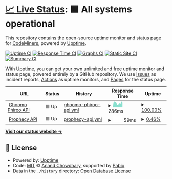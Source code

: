 # [📈 Live Status](https://demo.upptime.js.org): <!--live status--> **🟩 All systems operational**

This repository contains the open-source uptime monitor and status page for [CodeMiners](https://www.codeminer.co), powered by [Upptime](https://github.com/upptime/upptime).

[![Uptime CI](https://github.com/codeminer-co/upptime/workflows/Uptime%20CI/badge.svg)](https://github.com/codeminer-co/upptime/actions?query=workflow%3A%22Uptime+CI%22)
[![Response Time CI](https://github.com/codeminer-co/upptime/workflows/Response%20Time%20CI/badge.svg)](https://github.com/codeminer-co/upptime/actions?query=workflow%3A%22Response+Time+CI%22)
[![Graphs CI](https://github.com/codeminer-co/upptime/workflows/Graphs%20CI/badge.svg)](https://github.com/codeminer-co/upptime/actions?query=workflow%3A%22Graphs+CI%22)
[![Static Site CI](https://github.com/codeminer-co/upptime/workflows/Static%20Site%20CI/badge.svg)](https://github.com/codeminer-co/upptime/actions?query=workflow%3A%22Static+Site+CI%22)
[![Summary CI](https://github.com/codeminer-co/upptime/workflows/Summary%20CI/badge.svg)](https://github.com/codeminer-co/upptime/actions?query=workflow%3A%22Summary+CI%22)

With [Upptime](https://upptime.js.org), you can get your own unlimited and free uptime monitor and status page, powered entirely by a GitHub repository. We use [Issues](https://github.com/codeminer-co/upptime/issues) as incident reports, [Actions](https://github.com/codeminer-co/upptime/actions) as uptime monitors, and [Pages](https://demo.upptime.js.org) for the status page.

<!--start: status pages-->
<!-- This summary is generated by Upptime (https://github.com/upptime/upptime) -->
<!-- Do not edit this manually, your changes will be overwritten -->
<!-- prettier-ignore -->
| URL | Status | History | Response Time | Uptime |
| --- | ------ | ------- | ------------- | ------ |
| <img alt="" src="https://icons.duckduckgo.com/ip3/api.ghoomophiroo.com.ico" height="13"> [Ghoomo Phiroo API](https://api.ghoomophiroo.com/status) | 🟩 Up | [ghoomo-phiroo-api.yml](https://github.com/codeminer-co/upptime/commits/HEAD/history/ghoomo-phiroo-api.yml) | <details><summary><img alt="Response time graph" src="./graphs/ghoomo-phiroo-api/response-time-week.png" height="20"> 286ms</summary><br><a href="https://uptime.codeminer.co/history/ghoomo-phiroo-api"><img alt="Response time 288" src="https://img.shields.io/endpoint?url=https%3A%2F%2Fraw.githubusercontent.com%2Fcodeminer-co%2Fupptime%2FHEAD%2Fapi%2Fghoomo-phiroo-api%2Fresponse-time.json"></a><br><a href="https://uptime.codeminer.co/history/ghoomo-phiroo-api"><img alt="24-hour response time 278" src="https://img.shields.io/endpoint?url=https%3A%2F%2Fraw.githubusercontent.com%2Fcodeminer-co%2Fupptime%2FHEAD%2Fapi%2Fghoomo-phiroo-api%2Fresponse-time-day.json"></a><br><a href="https://uptime.codeminer.co/history/ghoomo-phiroo-api"><img alt="7-day response time 286" src="https://img.shields.io/endpoint?url=https%3A%2F%2Fraw.githubusercontent.com%2Fcodeminer-co%2Fupptime%2FHEAD%2Fapi%2Fghoomo-phiroo-api%2Fresponse-time-week.json"></a><br><a href="https://uptime.codeminer.co/history/ghoomo-phiroo-api"><img alt="30-day response time 288" src="https://img.shields.io/endpoint?url=https%3A%2F%2Fraw.githubusercontent.com%2Fcodeminer-co%2Fupptime%2FHEAD%2Fapi%2Fghoomo-phiroo-api%2Fresponse-time-month.json"></a><br><a href="https://uptime.codeminer.co/history/ghoomo-phiroo-api"><img alt="1-year response time 288" src="https://img.shields.io/endpoint?url=https%3A%2F%2Fraw.githubusercontent.com%2Fcodeminer-co%2Fupptime%2FHEAD%2Fapi%2Fghoomo-phiroo-api%2Fresponse-time-year.json"></a></details> | <details><summary><a href="https://uptime.codeminer.co/history/ghoomo-phiroo-api">100.00%</a></summary><a href="https://uptime.codeminer.co/history/ghoomo-phiroo-api"><img alt="All-time uptime 99.64%" src="https://img.shields.io/endpoint?url=https%3A%2F%2Fraw.githubusercontent.com%2Fcodeminer-co%2Fupptime%2FHEAD%2Fapi%2Fghoomo-phiroo-api%2Fuptime.json"></a><br><a href="https://uptime.codeminer.co/history/ghoomo-phiroo-api"><img alt="24-hour uptime 100.00%" src="https://img.shields.io/endpoint?url=https%3A%2F%2Fraw.githubusercontent.com%2Fcodeminer-co%2Fupptime%2FHEAD%2Fapi%2Fghoomo-phiroo-api%2Fuptime-day.json"></a><br><a href="https://uptime.codeminer.co/history/ghoomo-phiroo-api"><img alt="7-day uptime 100.00%" src="https://img.shields.io/endpoint?url=https%3A%2F%2Fraw.githubusercontent.com%2Fcodeminer-co%2Fupptime%2FHEAD%2Fapi%2Fghoomo-phiroo-api%2Fuptime-week.json"></a><br><a href="https://uptime.codeminer.co/history/ghoomo-phiroo-api"><img alt="30-day uptime 99.64%" src="https://img.shields.io/endpoint?url=https%3A%2F%2Fraw.githubusercontent.com%2Fcodeminer-co%2Fupptime%2FHEAD%2Fapi%2Fghoomo-phiroo-api%2Fuptime-month.json"></a><br><a href="https://uptime.codeminer.co/history/ghoomo-phiroo-api"><img alt="1-year uptime 99.64%" src="https://img.shields.io/endpoint?url=https%3A%2F%2Fraw.githubusercontent.com%2Fcodeminer-co%2Fupptime%2FHEAD%2Fapi%2Fghoomo-phiroo-api%2Fuptime-year.json"></a></details>
| <img alt="" src="https://icons.duckduckgo.com/ip3/prophecy.codeminer.co.ico" height="13"> [Prophecy API](http://prophecy.codeminer.co:3004/status) | 🟩 Up | [prophecy-api.yml](https://github.com/codeminer-co/upptime/commits/HEAD/history/prophecy-api.yml) | <details><summary><img alt="Response time graph" src="./graphs/prophecy-api/response-time-week.png" height="20"> 59ms</summary><br><a href="https://uptime.codeminer.co/history/prophecy-api"><img alt="Response time 59" src="https://img.shields.io/endpoint?url=https%3A%2F%2Fraw.githubusercontent.com%2Fcodeminer-co%2Fupptime%2FHEAD%2Fapi%2Fprophecy-api%2Fresponse-time.json"></a><br><a href="https://uptime.codeminer.co/history/prophecy-api"><img alt="24-hour response time 59" src="https://img.shields.io/endpoint?url=https%3A%2F%2Fraw.githubusercontent.com%2Fcodeminer-co%2Fupptime%2FHEAD%2Fapi%2Fprophecy-api%2Fresponse-time-day.json"></a><br><a href="https://uptime.codeminer.co/history/prophecy-api"><img alt="7-day response time 59" src="https://img.shields.io/endpoint?url=https%3A%2F%2Fraw.githubusercontent.com%2Fcodeminer-co%2Fupptime%2FHEAD%2Fapi%2Fprophecy-api%2Fresponse-time-week.json"></a><br><a href="https://uptime.codeminer.co/history/prophecy-api"><img alt="30-day response time 59" src="https://img.shields.io/endpoint?url=https%3A%2F%2Fraw.githubusercontent.com%2Fcodeminer-co%2Fupptime%2FHEAD%2Fapi%2Fprophecy-api%2Fresponse-time-month.json"></a><br><a href="https://uptime.codeminer.co/history/prophecy-api"><img alt="1-year response time 59" src="https://img.shields.io/endpoint?url=https%3A%2F%2Fraw.githubusercontent.com%2Fcodeminer-co%2Fupptime%2FHEAD%2Fapi%2Fprophecy-api%2Fresponse-time-year.json"></a></details> | <details><summary><a href="https://uptime.codeminer.co/history/prophecy-api">0.46%</a></summary><a href="https://uptime.codeminer.co/history/prophecy-api"><img alt="All-time uptime 0.46%" src="https://img.shields.io/endpoint?url=https%3A%2F%2Fraw.githubusercontent.com%2Fcodeminer-co%2Fupptime%2FHEAD%2Fapi%2Fprophecy-api%2Fuptime.json"></a><br><a href="https://uptime.codeminer.co/history/prophecy-api"><img alt="24-hour uptime 0.46%" src="https://img.shields.io/endpoint?url=https%3A%2F%2Fraw.githubusercontent.com%2Fcodeminer-co%2Fupptime%2FHEAD%2Fapi%2Fprophecy-api%2Fuptime-day.json"></a><br><a href="https://uptime.codeminer.co/history/prophecy-api"><img alt="7-day uptime 0.46%" src="https://img.shields.io/endpoint?url=https%3A%2F%2Fraw.githubusercontent.com%2Fcodeminer-co%2Fupptime%2FHEAD%2Fapi%2Fprophecy-api%2Fuptime-week.json"></a><br><a href="https://uptime.codeminer.co/history/prophecy-api"><img alt="30-day uptime 0.46%" src="https://img.shields.io/endpoint?url=https%3A%2F%2Fraw.githubusercontent.com%2Fcodeminer-co%2Fupptime%2FHEAD%2Fapi%2Fprophecy-api%2Fuptime-month.json"></a><br><a href="https://uptime.codeminer.co/history/prophecy-api"><img alt="1-year uptime 0.46%" src="https://img.shields.io/endpoint?url=https%3A%2F%2Fraw.githubusercontent.com%2Fcodeminer-co%2Fupptime%2FHEAD%2Fapi%2Fprophecy-api%2Fuptime-year.json"></a></details>

<!--end: status pages-->

[**Visit our status website →**](https://demo.upptime.js.org)

## 📄 License

- Powered by: [Upptime](https://github.com/upptime/upptime)
- Code: [MIT](./LICENSE) © [Anand Chowdhary](https://anandchowdhary.com), supported by [Pabio](https://pabio.com)
- Data in the `./history` directory: [Open Database License](https://opendatacommons.org/licenses/odbl/1-0/)
